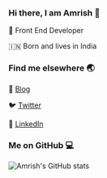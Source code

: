 ### Hi there, I am Amrish 👋

:rocket: Front End Developer

:india: Born and lives in India

### Find me elsewhere :earth_asia:

:rocket: [Blog](https://isamrish.com/)

:bird: [Twitter](https://twitter.com/isamrish)

:briefcase: [LinkedIn](https://www.linkedin.com/in/isamrish/)

### Me on GitHub :computer:

![Amrish's GitHub stats](https://github-readme-stats.vercel.app/api?username=isamrish&show_icons=true&count_private=true)

<!--
**IsAmrish/isamrish** is a ✨ _special_ ✨ repository because its `README.md` (this file) appears on your GitHub profile.

Here are some ideas to get you started:

- 🔭 I’m currently working on ...
- 🌱 I’m currently learning ...
- 👯 I’m looking to collaborate on ...
- 🤔 I’m looking for help with ...
- 💬 Ask me about ...
- 📫 How to reach me: ...
- 😄 Pronouns: ...
- ⚡ Fun fact: ...
-->
